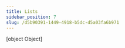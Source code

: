 ```yaml
---
title: Lists
sidebar_position: 7
slug: /d5b90391-1449-4918-b5dc-d5a03fa6b971
---
```



[object Object]
